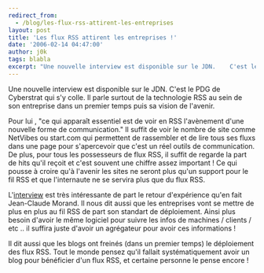 ```yaml
---
redirect_from:
  - /blog/les-flux-rss-attirent-les-entreprises
layout: post
title: 'Les flux RSS attirent les entreprises !'
date: '2006-02-14 04:47:00'
author: j0k
tags: blabla
excerpt: "Une nouvelle interview est disponible sur le JDN.    C'est le PDG de Cyberstrat qui s'y colle. Il parle surtout de la technologie RSS au sein de son entreprise dans un premier temps puis sa vision de l'avenir.  \n  \nPour lui , &quot;ce qui apparaît essentiel est de voir en RSS l'avènement d'une nouvelle forme de communication.&quot; Il suffit de voir le      …"
---
```


Une nouvelle interview est disponible sur le JDN.    C'est le PDG de Cyberstrat qui s'y colle. Il parle surtout de la technologie RSS au sein de son entreprise dans un premier temps puis sa vision de l'avenir.

Pour lui , &quot;ce qui apparaît essentiel est de voir en RSS l'avènement d'une nouvelle forme de communication.&quot; Il suffit de voir le nombre de site comme NetVibes ou start.com qui permettent de rassembler et de lire tous ses fluxs dans une page pour s'apercevoir que c'est un réel outils de communication. De plus, pour tous les possesseurs de flux RSS, il suffit de regarde la part de hits qu'il reçoit et c'est souvent une chiffre assez important !    Ce qui pousse à croire qu'à l'avenir les sites ne seront plus qu'un support pour le fil RSS et que l'internaute ne se servira plus que du flux RSS.

L'[interview](http://solutions.journaldunet.com/itws/060203_it-jean-claude-morand.shtml) est très intéressante de part le retour d'expérience qu'en fait Jean-Claude Morand. Il nous dit aussi que les entreprises vont se mettre de plus en plus au fil RSS de part son standart de déploiement. Ainsi plus besoin d'avoir le même logiciel pour suivre les infos de machines / clients / etc .. il suffira juste d'avoir un agrégateur pour avoir ces informations !

Il dit aussi que les blogs ont freinés (dans un premier temps) le déploiement des flux RSS. Tout le monde pensez qu'il fallait systématiquement avoir un blog pour bénéficier d'un flux RSS, et certaine personne le pense encore !
